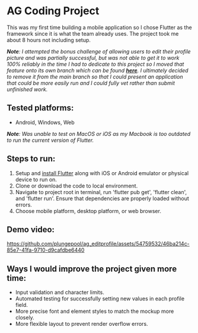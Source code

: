 # AG Coding Project
This was my first time building a mobile application so I chose Flutter as the framework since it is what the team already uses. The project took me about 8 hours not including setup.

***Note**: I attempted the bonus challenge of allowing users to edit their profile picture and was partially successful, but was not able to get it to work 100% reliably in the time I had to dedicate to this project so I moved that feature onto its own branch which can be found [**here**](https://github.com/plungepool/ag_editprofile/tree/feature/profile-image-picker). I ultimately decided to remove it from the main branch so that I could present an application that could be more easily run and I could fully vet rather than submit unfinished work.*

## Tested platforms:
- Android, Windows, Web

***Note**: Was unable to test on MacOS or iOS as my Macbook is too outdated to run the current version of Flutter.*

## Steps to run:
1) Setup and [install Flutter](https://docs.flutter.dev/get-started/install) along with iOS or Android emulator or physical device to run on.
2) Clone or download the code to local environment.
3) Navigate to project root in terminal, run 'flutter pub get', 'flutter clean', and 'flutter run'. Ensure that dependencies are properly loaded without errors.
4) Choose mobile platform, desktop platform, or web browser.

## Demo video:
https://github.com/plungepool/ag_editprofile/assets/54759532/46ba214c-85e7-41fa-9710-d9cafdbe6440

## Ways I would improve the project given more time:
- Input validation and character limits.
- Automated testing for successfully setting new values in each profile field.
- More precise font and element styles to match the mockup more closely.
- More flexible layout to prevent render overflow errors.

